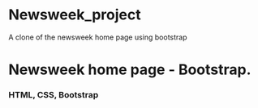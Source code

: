 # Newsweek_project
A clone of the newsweek home page using bootstrap

# Newsweek home page -  Bootstrap.
### HTML, CSS, Bootstrap
